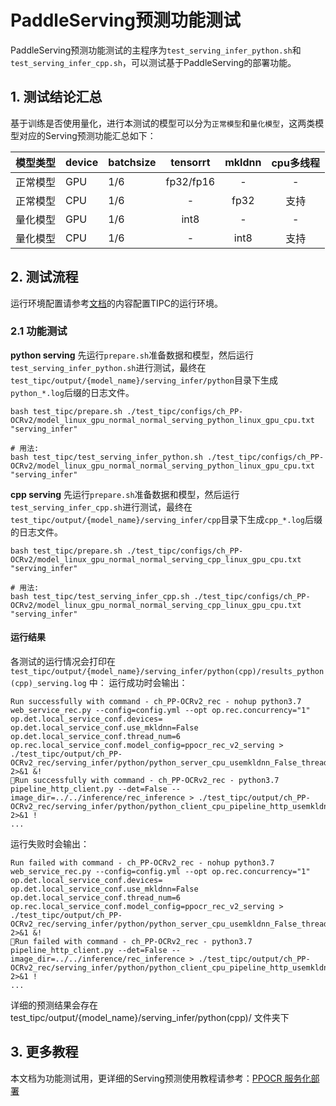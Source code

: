 # PaddleServing预测功能测试

PaddleServing预测功能测试的主程序为`test_serving_infer_python.sh`和`test_serving_infer_cpp.sh`，可以测试基于PaddleServing的部署功能。

## 1. 测试结论汇总

基于训练是否使用量化，进行本测试的模型可以分为`正常模型`和`量化模型`，这两类模型对应的Serving预测功能汇总如下：

| 模型类型 |device | batchsize | tensorrt | mkldnn | cpu多线程 |
|  ----   |  ---- |   ----   |  :----:  |   :----:   |  :----:  |
| 正常模型 | GPU | 1/6 | fp32/fp16 | - | - |
| 正常模型 | CPU | 1/6 | - | fp32 | 支持 |
| 量化模型 | GPU | 1/6 | int8 | - | - |
| 量化模型 | CPU | 1/6 | - | int8 | 支持 |

## 2. 测试流程
运行环境配置请参考[文档](./install.md)的内容配置TIPC的运行环境。

### 2.1 功能测试
**python serving**
先运行`prepare.sh`准备数据和模型，然后运行`test_serving_infer_python.sh`进行测试，最终在```test_tipc/output/{model_name}/serving_infer/python```目录下生成`python_*.log`后缀的日志文件。

```shell
bash test_tipc/prepare.sh ./test_tipc/configs/ch_PP-OCRv2/model_linux_gpu_normal_normal_serving_python_linux_gpu_cpu.txt "serving_infer"

# 用法:
bash test_tipc/test_serving_infer_python.sh ./test_tipc/configs/ch_PP-OCRv2/model_linux_gpu_normal_normal_serving_python_linux_gpu_cpu.txt "serving_infer"
```  
**cpp serving**
先运行`prepare.sh`准备数据和模型，然后运行`test_serving_infer_cpp.sh`进行测试，最终在```test_tipc/output/{model_name}/serving_infer/cpp```目录下生成`cpp_*.log`后缀的日志文件。

```shell
bash test_tipc/prepare.sh ./test_tipc/configs/ch_PP-OCRv2/model_linux_gpu_normal_normal_serving_cpp_linux_gpu_cpu.txt "serving_infer"

# 用法:
bash test_tipc/test_serving_infer_cpp.sh ./test_tipc/configs/ch_PP-OCRv2/model_linux_gpu_normal_normal_serving_cpp_linux_gpu_cpu.txt "serving_infer"
```  

#### 运行结果

各测试的运行情况会打印在 `test_tipc/output/{model_name}/serving_infer/python(cpp)/results_python(cpp)_serving.log` 中：
运行成功时会输出：

```
Run successfully with command - ch_PP-OCRv2_rec - nohup python3.7 web_service_rec.py --config=config.yml --opt op.rec.concurrency="1" op.det.local_service_conf.devices= op.det.local_service_conf.use_mkldnn=False op.det.local_service_conf.thread_num=6 op.rec.local_service_conf.model_config=ppocr_rec_v2_serving > ./test_tipc/output/ch_PP-OCRv2_rec/serving_infer/python/python_server_cpu_usemkldnn_False_threads_6.log 2>&1 &!
Run successfully with command - ch_PP-OCRv2_rec - python3.7 pipeline_http_client.py --det=False --image_dir=../../inference/rec_inference > ./test_tipc/output/ch_PP-OCRv2_rec/serving_infer/python/python_client_cpu_pipeline_http_usemkldnn_False_threads_6_batchsize_1.log 2>&1 !
...
```

运行失败时会输出：

```
Run failed with command - ch_PP-OCRv2_rec - nohup python3.7 web_service_rec.py --config=config.yml --opt op.rec.concurrency="1" op.det.local_service_conf.devices= op.det.local_service_conf.use_mkldnn=False op.det.local_service_conf.thread_num=6 op.rec.local_service_conf.model_config=ppocr_rec_v2_serving > ./test_tipc/output/ch_PP-OCRv2_rec/serving_infer/python/python_server_cpu_usemkldnn_False_threads_6.log 2>&1 &!
Run failed with command - ch_PP-OCRv2_rec - python3.7 pipeline_http_client.py --det=False --image_dir=../../inference/rec_inference > ./test_tipc/output/ch_PP-OCRv2_rec/serving_infer/python/python_client_cpu_pipeline_http_usemkldnn_False_threads_6_batchsize_1.log 2>&1 !
...
```

详细的预测结果会存在 test_tipc/output/{model_name}/serving_infer/python(cpp)/ 文件夹下


## 3. 更多教程

本文档为功能测试用，更详细的Serving预测使用教程请参考：[PPOCR 服务化部署](https://github.com/PaddlePaddle/PaddleOCR/blob/dygraph/deploy/pdserving/README_CN.md)  
